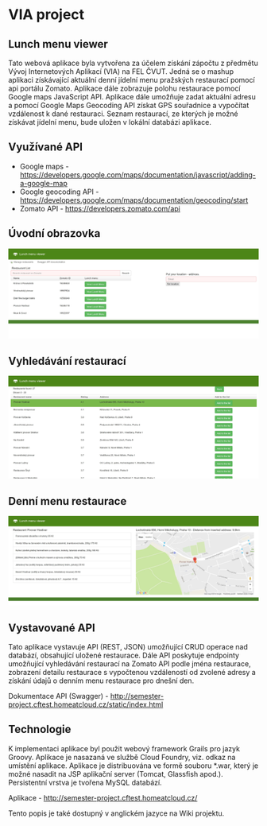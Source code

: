 # VIA project
## Lunch menu viewer

Tato webová aplikace byla vytvořena za účelem získání zápočtu z předmětu Vývoj Internetových Aplikací (VIA) na FEL ČVUT. Jedná se o mashup aplikaci získávající aktuální denní jídelní menu pražských restaurací pomocí api portálu Zomato. Aplikace dále zobrazuje polohu restaurace pomocí Google maps JavaScript API. Aplikace dále umožňuje zadat aktuální adresu a pomocí Google Maps Geocoding API získat GPS souřadnice a vypočítat vzdálenost k dané restauraci. Seznam restaurací, ze kterých je možné získávat jídelní menu, bude uložen v lokální databázi aplikace. 

## Využívané API
* Google maps - https://developers.google.com/maps/documentation/javascript/adding-a-google-map
* Google geocoding API - https://developers.google.com/maps/documentation/geocoding/start
* Zomato API - https://developers.zomato.com/api

## Úvodní obrazovka
![alt tag](https://raw.githubusercontent.com/jbambas/via_project/master/doc/1.JPG)
## Vyhledávání restaurací
![alt tag](https://raw.githubusercontent.com/jbambas/via_project/master/doc/2.JPG)
## Denní menu restaurace
![alt tag](https://raw.githubusercontent.com/jbambas/via_project/master/doc/3.JPG)

## Vystavované API
Tato aplikace vystavuje API (REST, JSON) umožňující CRUD operace nad databází, obsahující uložené restaurace. Dále API poskytuje endpointy umožňující vyhledávání restaurací na Zomato API podle jména restaurace, zobrazení detailu restaurace s vypočtenou vzdáleností od zvolené adresy a získání údajů o denním menu restaurace pro dnešní den. 

Dokumentace API (Swagger) - http://semester-project.cftest.homeatcloud.cz/static/index.html

## Technologie
K implementaci aplikace byl použit webový framework Grails pro jazyk Groovy. Aplikace je nasazaná ve službě Cloud Foundry, viz. odkaz na umístění aplikace. Aplikace je distribuována ve formě souboru \*.war, který je možné nasadit na JSP aplikační server (Tomcat, Glassfish apod.). Persistentní vrstva je tvořena MySQL databází.

Aplikace - http://semester-project.cftest.homeatcloud.cz/

Tento popis je také dostupný v anglickém jazyce na Wiki projektu.
